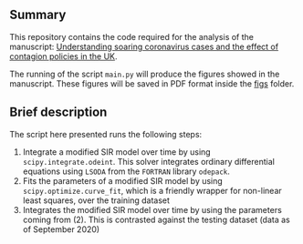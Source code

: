 ## Summary
 This repository contains the code required for the analysis of the manuscript:
[Understanding soaring coronavirus cases and the effect of contagion policies in the UK](https://doi.org/10.1101/2021.01.30.21250822).

The running of the script `main.py` will produce the figures showed in the manuscript.
These figures will be saved in PDF format inside the [figs](figs) folder.

## Brief description
The script here presented runs the following steps:

1. Integrate a modified SIR model over time by using `scipy.integrate.odeint`. This solver integrates ordinary differential equations using `LSODA` from the
    `FORTRAN` library `odepack`.
2. Fits the parameters of a modified SIR model by using `scipy.optimize.curve_fit`, which is a friendly wrapper for non-linear least squares, over the training dataset
3. Integrates the modified SIR model over time by using the parameters coming from (2). This is contrasted against the testing dataset (data as of September 2020) 
 